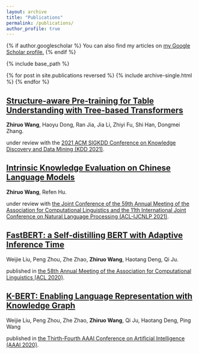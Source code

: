 ```yaml
---
layout: archive
title: "Publications"
permalink: /publications/
author_profile: true
---
```


{% if author.googlescholar %}
  You can also find my articles on <u><a href="{{author.googlescholar}}">my Google Scholar profile</a>.</u>
{% endif %}

{% include base_path %}

{% for post in site.publications reversed %}
  {% include archive-single.html %}
{% endfor %}


## [Structure-aware Pre-training for Table Understanding with Tree-based Transformers](https://arxiv.org/pdf/2010.12537)

**Zhiruo Wang**, Haoyu Dong, Ran Jia, Jia Li, Zhiyi Fu, Shi Han, Dongmei Zhang.

under review with the [2021 ACM SIGKDD Conference on Knowledge Discovery and Data Mining (KDD 2021)](https://www.kdd.org/kdd2021/).


## [Intrinsic Knowledge Evaluation on Chinese Language Models](https://arxiv.org/abs/2011.14277)

**Zhiruo Wang**, Refen Hu.

under review with [the Joint Conference of the 59th Annual Meeting of the Association for Computational Linguistics and the 11th International Joint Conference on Natural Language Processing (ACL-IJCNLP 2021)](https://2021.aclweb.org/).


## [FastBERT: a Self-distilling BERT with Adaptive Inference Time](https://arxiv.org/pdf/2004.02178)

Weijie Liu, Peng Zhou, Zhe Zhao, **Zhiruo Wang**, Haotang Deng, Qi Ju.

published in [the 58th Annual Meeting of the Association for Computational Linguistics (ACL 2020)](https://acl2020.org/).


## [K-BERT: Enabling Language Representation with Knowledge Graph](https://arxiv.org/pdf/1909.07606)

Weijie Liu, Peng Zhou, Zhe Zhao, **Zhiruo Wang**, Qi Ju, Haotang Deng, Ping Wang

published in [the Thirth-Fourth AAAI Conference on Artificial Intelligence (AAAI 2020)](https://aaai.org/Conferences/AAAI-20/).
